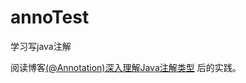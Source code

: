 # annoTest
学习写java注解

阅读博客[(@Annotation)深入理解Java注解类型](https://blog.csdn.net/javazejian/article/details/71860633) 后的实践。
